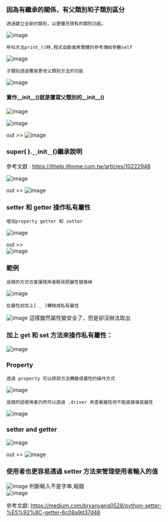 ### 因為有繼承的關係，有父類別和子類別區分

    透過建立全新的類別，以便擴充現有的類別功能。  
![image](https://user-images.githubusercontent.com/112489587/200107841-111ed430-c794-4198-b5ff-56613dd70e0f.png)

    呼叫方法print_()時,程式自動會將實體的參考傳給參數self   
![image](https://user-images.githubusercontent.com/112489587/200107871-7f6457e5-e4c9-431c-81bc-48339e34fc0c.png)


    子類別透過覆寫更改父類別方法的功能   
![image](https://user-images.githubusercontent.com/112489587/200108383-27780faa-1dcb-4055-9c0e-dfb8c135fd48.png)


#### 實作__init__()就是覆寫父類別的__init__()

![image](https://user-images.githubusercontent.com/112489587/200109370-5537955b-1eb2-4cbd-90d1-cf2bff687b69.png)

![image](https://user-images.githubusercontent.com/112489587/200109569-275819d9-7dba-4d97-a875-a646f2792d12.png)

out >> ![image](https://user-images.githubusercontent.com/112489587/200109585-b555fe1a-caf9-4ed9-8212-55cf85e626d2.png)


### super( ).ˍˍinitˍˍ()繼承說明 
參考文獻 : https://ithelp.ithome.com.tw/articles/10222948

![image](https://user-images.githubusercontent.com/112489587/200110996-eaa96a90-3572-483f-b01f-452980a19ae7.png)

out >> ![image](https://user-images.githubusercontent.com/112489587/200111012-85dcff9a-f9e8-416f-a392-dde286f1127f.png)

### setter 和 getter 操作私有屬性
    增加property getter 和 setter      
![image](https://user-images.githubusercontent.com/112489587/200114059-89f8b506-6309-4ae4-af21-3c544d7a1e3f.png)

out >>  
![image](https://user-images.githubusercontent.com/112489587/200114103-a10fc763-759d-4f50-a237-90bbe9f7bd6e.png)




### 範例
    這樣的方式也會讓使用者輕易把屬性替換掉
![image](https://user-images.githubusercontent.com/112489587/200111903-60dab0be-7c55-4c9c-93a5-80dbd7a05811.png)

    在屬性前加上[ _ ]轉換成私有屬性  
![image](https://user-images.githubusercontent.com/112489587/200111983-3fc118b2-58a0-4182-9dca-e4bb1757ac32.png)
    這樣雖然屬性變安全了，但是卻沒辦法取出
    
### 加上 get 和 set 方法來操作私有屬性：    

![image](https://user-images.githubusercontent.com/112489587/200112013-464c39bc-98ca-413a-8369-59b78de44ddd.png)

### Property
    透過 property 可以將該方法轉變成屬性的操作方式    
![image](https://user-images.githubusercontent.com/112489587/200112357-6924332d-27ea-4c31-bec2-48afe5d6c3b0.png)

    這樣的話使用者仍然可以透過 .driver 來查看屬性但不能直接複寫屬性
![image](https://user-images.githubusercontent.com/112489587/200112399-13f1f65f-3185-4106-81b9-af7d7ad77f71.png)

### setter and getter
![image](https://user-images.githubusercontent.com/112489587/200112805-e5afb24a-658f-4509-851e-90a7076c3993.png)

out >> ![image](https://user-images.githubusercontent.com/112489587/200112811-d391abdf-14c0-414c-89de-a25309458c53.png)

### 使用者也更容易透過 setter 方法來管理使用者輸入的值   
![image](https://user-images.githubusercontent.com/112489587/200112951-36b7cfb2-6251-4f76-b8cb-c73933b67bb5.png)
    判斷輸入不是字串,報錯      
![image](https://user-images.githubusercontent.com/112489587/200112959-fe9c708a-3c45-4925-a7ac-8a1beeda314a.png)

參考文獻: https://medium.com/bryanyang0528/python-setter-%E5%92%8C-getter-6c08a9d37d46



